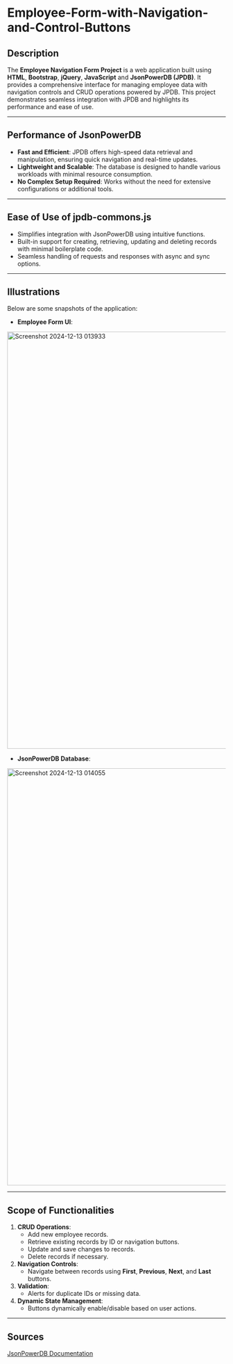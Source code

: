 # Employee-Form-with-Navigation-and-Control-Buttons

## Description
The **Employee Navigation Form Project** is a web application built using **HTML**, **Bootstrap**, **jQuery**, **JavaScript** and **JsonPowerDB (JPDB)**. It provides a comprehensive interface for managing employee data with navigation controls and CRUD operations powered by JPDB. This project demonstrates seamless integration with JPDB and highlights its performance and ease of use.

---

## Performance of JsonPowerDB
- **Fast and Efficient**: JPDB offers high-speed data retrieval and manipulation, ensuring quick navigation and real-time updates.
- **Lightweight and Scalable**: The database is designed to handle various workloads with minimal resource consumption.
- **No Complex Setup Required**: Works without the need for extensive configurations or additional tools.

---

## Ease of Use of jpdb-commons.js
- Simplifies integration with JsonPowerDB using intuitive functions.
- Built-in support for creating, retrieving, updating and deleting records with minimal boilerplate code.
- Seamless handling of requests and responses with async and sync options.

---

## Illustrations
Below are some snapshots of the application:

- **Employee Form UI**:
<img width="960" alt="Screenshot 2024-12-13 013933" src="https://github.com/user-attachments/assets/6eec47c1-f5d3-4391-83de-7336a0f29e9a" />

- **JsonPowerDB Database**:
<img width="960" alt="Screenshot 2024-12-13 014055" src="https://github.com/user-attachments/assets/bc29e753-dc38-4c08-93ab-4cd6f64f4120" />

---

## Scope of Functionalities
1. **CRUD Operations**:
   - Add new employee records.
   - Retrieve existing records by ID or navigation buttons.
   - Update and save changes to records.
   - Delete records if necessary.
2. **Navigation Controls**:
   - Navigate between records using **First**, **Previous**, **Next**, and **Last** buttons.
3. **Validation**:
   - Alerts for duplicate IDs or missing data.
4. **Dynamic State Management**:
   - Buttons dynamically enable/disable based on user actions.

---

## Sources
[JsonPowerDB Documentation](https://login2explore.com/jpdb)

